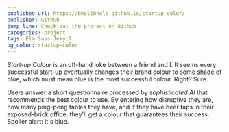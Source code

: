 ```yaml
---
published_url: https://bholtbholt.github.io/startup-color/
publisher: Github
jump_line: Check out the project on Github
categories: project
tags: Elm Sass Jekyll
bg_color: startup-color
---
```


_Start-up Colour_ is an off-hand joke between a friend and I. It seems every successful start-up eventually changes their brand colour to some shade of blue, which must mean blue is the most successful colour. Right? Sure.

Users answer a short questionnaire processed by _sophisticated AI_ that recommends the best colour to use. By entering how disruptive they are, how many ping-pong tables they have, and if they have beer taps in their exposed-brick office, they'll get a colour that guarantees their success. Spoiler alert: it's blue.
